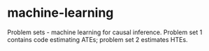 # machine-learning
Problem sets - machine learning for causal inference. Problem set 1 contains code estimating ATEs; problem set 2 estimates HTEs.
